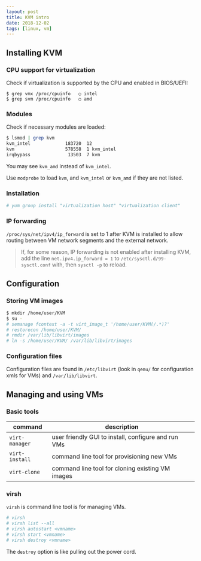 ```yaml
---
layout: post
title: KVM intro
date: 2018-12-02
tags: [linux, vm]
---
```


## Installing KVM

### CPU support for virtualization

Check if virtualization is supported by the CPU and enabled in BIOS/UEFI:

```
$ grep vmx /proc/cpuinfo   ○ intel
$ grep svm /proc/cpuinfo   ○ amd
```

### Modules

Check if necessary modules are loaded:

```bash
$ lsmod | grep kvm
kvm_intel             183720  12 
kvm                   578558  1 kvm_intel
irqbypass              13503  7 kvm
```

You may see `kvm_amd` instead of `kvm_intel`.

Use `modprobe` to load `kvm`, and `kvm_intel` or `kvm_amd` if they are not listed.


### Installation


```bash
# yum group install "virtualization host" "virtualization client"
```


### IP forwarding

`/proc/sys/net/ipv4/ip_forward` is set to 1 after KVM is installed to allow routing between VM network segments and the external network.

> If, for some reason, IP forwarding is not enabled after installing KVM, add the line `net.ipv4.ip_forward = 1` to `/etc/sysctl.d/99-sysctl.conf` with, then `sysctl -p` to reload.


## Configuration

### Storing VM images

```bash
$ mkdir /home/user/KVM
$ su -
# semanage fcontext -a -t virt_image_t '/home/user/KVM(/.*)?'
# restorecon /home/user/KVM/
# rmdir /var/lib/libvirt/images
# ln -s /home/user/KVM/ /var/lib/libvirt/images
```

### Configuration files

Configuration files are found in `/etc/libvirt` (look in `qemu/` for configuration xmls for VMs) and `/var/lib/libvirt`.


## Managing and using VMs

### Basic tools


| command| description|
|--------|------------|
|`virt-manager` | user friendly GUI to install, configure and run VMs|
|`virt-install` | command line tool for provisioning new VMs |
|`virt-clone ` | command line tool for cloning existing VM images|


### virsh

`virsh` is command line tool is for managing VMs.

```bash
# virsh
# virsh list --all
# virsh autostart <vmname>
# virsh start <vmname>
# virsh destroy <vmname>
```

The `destroy` option is like pulling out the power cord.
